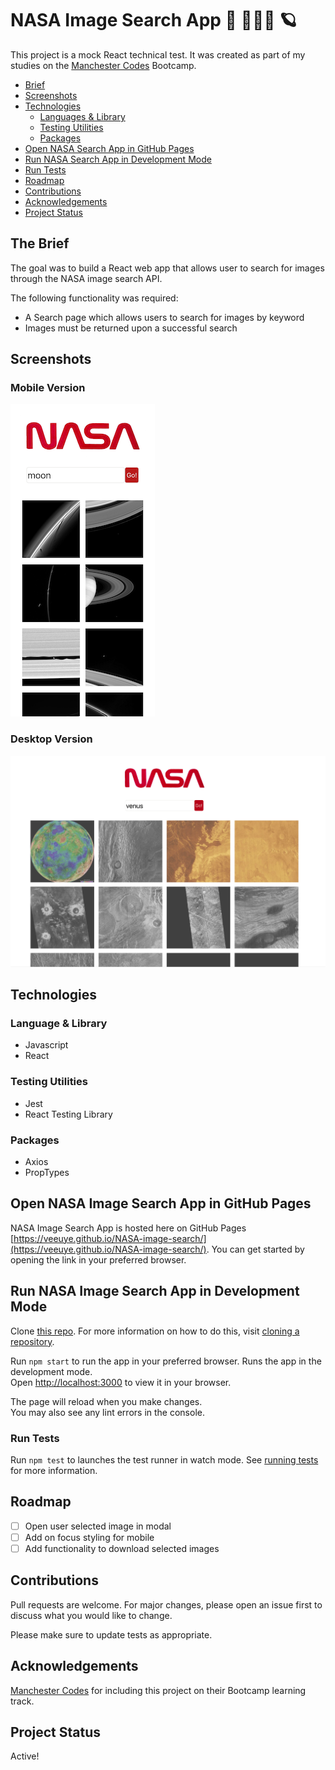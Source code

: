 # NASA Image Search App 🚀 🧑🏾‍🚀 🪐

This project is a mock React technical test. It was created as part of my studies on the [Manchester Codes](https://www.manchestercodes.com/) Bootcamp.

- [Brief](#the-brief)
- [Screenshots](#screenshots)
- [Technologies](#technologies)
  - [Languages & Library](#language--library)
  - [Testing Utilities](#testing-utilities)
  - [Packages](#packages)
- [Open NASA Search App in GitHub Pages](#open-nasa-search-app-in-github-pages)
- [Run NASA Search App in Development Mode](#run-nasa-search-app-in-development-mode)
- [Run Tests](#run-tests)
- [Roadmap](#roadmap)
- [Contributions](#contributions)
- [Acknowledgements](#acknowledgements)
- [Project Status](#project-status)

## The Brief

The goal was to build a React web app that allows user to search for images through the NASA image search API.

The following functionality was required:

- A Search page which allows users to search for images by keyword
- Images must be returned upon a successful search

## Screenshots

### Mobile Version

![NASA Search Mobile Version](/README-assets/mobile-screenshot.png?raw=true "Mobile Version")

### Desktop Version

![NASA Search Desktop Version](/README-assets/desktop-screenshot.png?raw=true "Desktop Version")

## Technologies

### Language & Library

- Javascript
- React

### Testing Utilities

- Jest
- React Testing Library

### Packages

- Axios
- PropTypes

## Open NASA Image Search App in GitHub Pages

NASA Image Search App is hosted here on GitHub Pages [https://veeuye.github.io/NASA-image-search/](https://veeuye.github.io/NASA-image-search/). You can get started by opening the link in your preferred browser.

## Run NASA Image Search App in Development Mode

Clone [this repo](https://github.com/VeeUye/tech-test-mcr-codes). For more information on how to do this, visit [cloning a repository](https://docs.github.com/en/repositories/creating-and-managing-repositories/cloning-a-repository).

Run `npm start` to run the app in your preferred browser.
Runs the app in the development mode.\
Open [http://localhost:3000](http://localhost:3000) to view it in your browser.

The page will reload when you make changes.\
You may also see any lint errors in the console.

### Run Tests

Run `npm test` to launches the test runner in watch mode.
See [running tests](https://facebook.github.io/create-react-app/docs/running-tests) for more information.

## Roadmap

- [ ] Open user selected image in modal
- [ ] Add on focus styling for mobile
- [ ] Add functionality to download selected images

## Contributions

Pull requests are welcome. For major changes, please open an issue first to discuss what you would like to change.

Please make sure to update tests as appropriate.

## Acknowledgements

[Manchester Codes](https://www.manchestercodes.com/) for including this project on their Bootcamp learning track.

## Project Status

Active!
